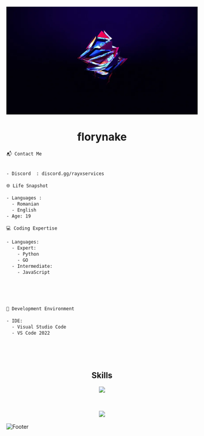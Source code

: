 ![Header](./1.png)

<h1 align="center">florynake</h1>
<a href="https://shock.lol/florynake"></a>
<a href="https://discord.gg/rayxservices"></a>

```
📬 Contact Me


- Discord  : discord.gg/rayxservices

🌐 Life Snapshot

- Languages : 
  - Romanian
  - English
- Age: 19

💻 Coding Expertise

- Languages:
  - Expert: 
    - Python
    - GO
  - Intermediate:
    - JavaScript





🔧 Development Environment

- IDE:
  - Visual Studio Code
  - VS Code 2022



```
<br>
<h2 align="center">Skills </h2>
<p align="center">
  <a href="https://skillicons.dev">
    <img src="https://skillicons.dev/icons?i=python,golang,js,vscode,c,cpp,cs,html,css" />
  </a>
</p>
<br>

<p align="center">
  <img src="https://github-readme-stats.vercel.app/api/?username=florynake&title_color=219ebc&text_color=bde0fe&show_icons=true&bg_color=00000000&hide_border=true&icon_color=674fc9&hide_title=false&count_private=true" />
</p>

![Footer](./2.png)
